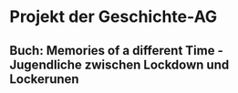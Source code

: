 # Projekt der Geschichte-AG
## Buch: Memories of a different Time - Jugendliche zwischen Lockdown und Lockerunen
